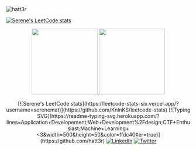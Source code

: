 <img src="https://komarev.com/ghpvc/?username=hatt3r&color=yellow&style=flat-square" alt="hatt3r" />

<!-- Banner --> 
[![Serene's LeetCode stats](https://leetcode-stats-six.vercel.app/?username=serenemat)](https://github.com/KnlnKS/leetcode-stats)
<!-- Stats -->
<div align="center">
  <a href="https://github.com/hatt3r">
  <img height="180em" src="https://github-readme-stats.vercel.app/api?username=hatt3r&&show_icons=true&title_color=ffffff&icon_color=ffdc40&text_color=ffffff&bg_color=151515" />
  <img height="180em" src="https://github-readme-stats.vercel.app/api/top-langs/?username=hatt3r&theme=buefy&layout=compact&title_color=ffffff&bg_color=151515&text_color=FFFEFE" />
  </a>
</div>
 

<!-- Typing and Social -->
<p align="center">
[![Serene's LeetCode stats](https://leetcode-stats-six.vercel.app/?username=serenemat)](https://github.com/KnlnKS/leetcode-stats)
 [![Typing SVG](https://readme-typing-svg.herokuapp.com/?lines=Application+Developement;Web+Development%2Fdesign;CTF+Enthusiast;Machine+Learning+<3&width=500&height=50&color=ffdc40&center=true)](https://github.com/hatt3r)
  <a href="https://www.linkedin.com/in/andreas-karabetian"><img alt="LinkedIn" title="LinkedIn" src="https://img.shields.io/badge/-LinkedIn-blue?style=for-the-badge&logo=Linkedin&logoColor=white"/></a>
  <a href="https://twitter.com/adreaskar"><img alt="Twitter" title="Twitter" src="https://img.shields.io/badge/-Twitter-1DA1F2?style=for-the-badge&logo=twitter&logoColor=white"/></a>
  <!--<a href="https://ko-fi.com/adreaskar"><img alt="Ko-fi" title="Buy me a coffee" src="https://img.shields.io/badge/-Support-FF5E5B?style=for-the-badge&logo=ko-fi&logoColor=white"/></a>-->
  
</p>
